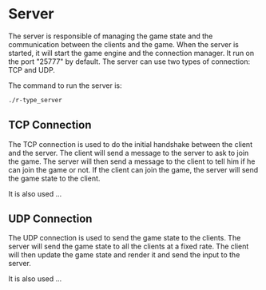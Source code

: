 # Server

The server is responsible of managing the game state and the communication between the clients and the game.
When the server is started, it will start the game engine and the connection manager.
It run on the port "25777" by default.
The server can use two types of connection: TCP and UDP.

The command to run the server is:
```bash
./r-type_server
```

## TCP Connection

The TCP connection is used to do the initial handshake between the client and the server.
The client will send a message to the server to ask to join the game.
The server will then send a message to the client to tell him if he can join the game or not.
If the client can join the game, the server will send the game state to the client.

It is also used ...

## UDP Connection

The UDP connection is used to send the game state to the clients.
The server will send the game state to all the clients at a fixed rate.
The client will then update the game state and render it and send the input to the server.

It is also used ...